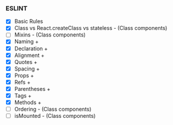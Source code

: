 ### ESLINT

- [x] Basic Rules
- [x] Class vs React.createClass vs stateless - (Class components)
- [ ] Mixins - (Class components)
- [x] Naming +
- [x] Declaration +
- [x] Alignment +
- [x] Quotes +
- [x] Spacing +
- [x] Props +
- [x] Refs +
- [x] Parentheses +
- [x] Tags +
- [x] Methods +
- [ ] Ordering - (Class components)
- [ ] isMounted - (Class components)
